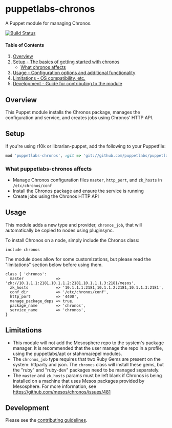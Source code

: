 # puppetlabs-chronos
A Puppet module for managing Chronos.

[![Build Status](https://travis-ci.org/puppetlabs/puppetlabs-chronos.svg)](https://travis-ci.org/puppetlabs/puppetlabs-chronos)

#### Table of Contents

1. [Overview](#overview)
2. [Setup - The basics of getting started with chronos](#setup)
    * [What chronos affects](#what-puppetlabs-chronos-affects)
3. [Usage - Configuration options and additional functionality](#usage)
4. [Limitations - OS compatibility, etc.](#limitations)
5. [Development - Guide for contributing to the module](#development)

## Overview

This Puppet module installs the Chronos package, manages the configuration and
service, and creates jobs using Chronos' HTTP API.

## Setup

If you're using r10k or librarian-puppet, add the following to your Puppetfile:

```ruby
mod 'puppetlabs-chronos', :git => 'git://github.com/puppetlabs/puppetlabs-chronos.git', :ref => 'v0.1.0'
```

### What puppetlabs-chronos affects

- Manage Chronos configuration files `master`, `http_port`, and `zk_hosts`
in `/etc/chronos/conf`
- Install the Chronos package and ensure the service is running
- Create jobs using the Chronos HTTP API

## Usage

This module adds a new type and provider, `chronos_job`, that will
automatically be copied to nodes using pluginsync.

To install Chronos on a node, simply include the Chronos class:

```puppet
include chronos
```

The module does allow for some customizations, but please read the "limitations"
section below before using them.

```puppet
class { 'chronos':
  master              => 'zk://10.1.1.1:2181,10.1.1.2:2181,10.1.1.1.3:2181/mesos',
  zk_hosts            => '10.1.1.1:2181,10.1.1.2:2181,10.1.1.3:2181',
  conf_dir            => '/etc/chronos/conf',
  http_port           => '4400',
  manage_package_deps => true,
  package_name        => 'chronos',
  service_name        => 'chronos',
}
```

## Limitations

  - This module will not add the Mesosphere repo to the system's package
  manager. It is recommended that the user manage the repo in a profile, using
  the puppetlabs/apt or stahnma/epel modules.
  - The `chronos_job` type requires that two Ruby Gems are present on the
  system: httparty and json. The `chronos` class will install these gems, but
  the "ruby" and "ruby-dev" packages need to be managed separately.
  - The `master` and `zk_hosts` params must be left blank if Chronos is
  being installed on a machine that uses Mesos packages provided by Mesosphere.
  For more information, see https://github.com/mesos/chronos/issues/481

## Development

Please see the [contributing guidelines](CONTRIBUTING.md).
